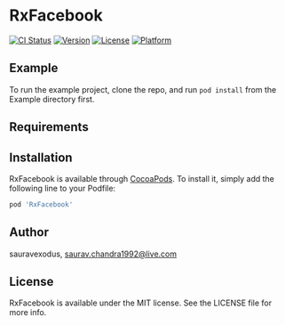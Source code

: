 # RxFacebook

[![CI Status](http://img.shields.io/travis/sauravexodus/RxFacebook.svg?style=flat)](https://travis-ci.org/sauravexodus/RxFacebook)
[![Version](https://img.shields.io/cocoapods/v/RxFacebook.svg?style=flat)](http://cocoapods.org/pods/RxFacebook)
[![License](https://img.shields.io/cocoapods/l/RxFacebook.svg?style=flat)](http://cocoapods.org/pods/RxFacebook)
[![Platform](https://img.shields.io/cocoapods/p/RxFacebook.svg?style=flat)](http://cocoapods.org/pods/RxFacebook)

## Example

To run the example project, clone the repo, and run `pod install` from the Example directory first.

## Requirements

## Installation

RxFacebook is available through [CocoaPods](http://cocoapods.org). To install
it, simply add the following line to your Podfile:

```ruby
pod 'RxFacebook'
```

## Author

sauravexodus, saurav.chandra1992@live.com

## License

RxFacebook is available under the MIT license. See the LICENSE file for more info.
